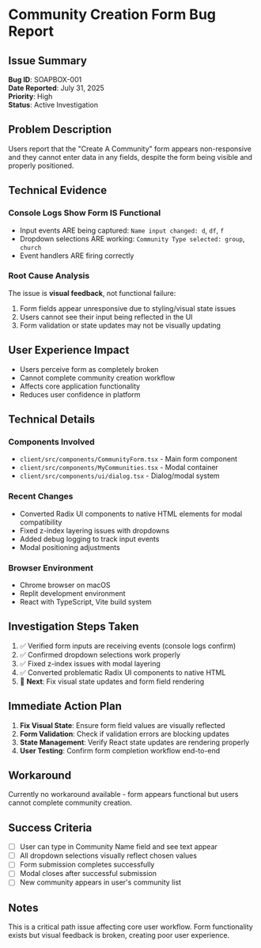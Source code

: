 # Community Creation Form Bug Report

## Issue Summary
**Bug ID**: SOAPBOX-001  
**Date Reported**: July 31, 2025  
**Priority**: High  
**Status**: Active Investigation  

## Problem Description
Users report that the "Create A Community" form appears non-responsive and they cannot enter data in any fields, despite the form being visible and properly positioned.

## Technical Evidence
### Console Logs Show Form IS Functional
- Input events ARE being captured: `Name input changed: d`, `df`, `f`
- Dropdown selections ARE working: `Community Type selected: group`, `church`
- Event handlers ARE firing correctly

### Root Cause Analysis
The issue is **visual feedback**, not functional failure:
1. Form fields appear unresponsive due to styling/visual state issues
2. Users cannot see their input being reflected in the UI
3. Form validation or state updates may not be visually updating

## User Experience Impact
- Users perceive form as completely broken
- Cannot complete community creation workflow
- Affects core application functionality
- Reduces user confidence in platform

## Technical Details
### Components Involved
- `client/src/components/CommunityForm.tsx` - Main form component
- `client/src/components/MyCommunities.tsx` - Modal container
- `client/src/components/ui/dialog.tsx` - Dialog/modal system

### Recent Changes
- Converted Radix UI components to native HTML elements for modal compatibility
- Fixed z-index layering issues with dropdowns
- Added debug logging to track input events
- Modal positioning adjustments

### Browser Environment
- Chrome browser on macOS
- Replit development environment
- React with TypeScript, Vite build system

## Investigation Steps Taken
1. ✅ Verified form inputs are receiving events (console logs confirm)
2. ✅ Confirmed dropdown selections work properly
3. ✅ Fixed z-index issues with modal layering
4. ✅ Converted problematic Radix UI components to native HTML
5. 🔄 **Next**: Fix visual state updates and form field rendering

## Immediate Action Plan
1. **Fix Visual State**: Ensure form field values are visually reflected
2. **Form Validation**: Check if validation errors are blocking updates
3. **State Management**: Verify React state updates are rendering properly
4. **User Testing**: Confirm form completion workflow end-to-end

## Workaround
Currently no workaround available - form appears functional but users cannot complete community creation.

## Success Criteria
- [ ] User can type in Community Name field and see text appear
- [ ] All dropdown selections visually reflect chosen values
- [ ] Form submission completes successfully
- [ ] Modal closes after successful submission
- [ ] New community appears in user's community list

## Notes
This is a critical path issue affecting core user workflow. Form functionality exists but visual feedback is broken, creating poor user experience.
